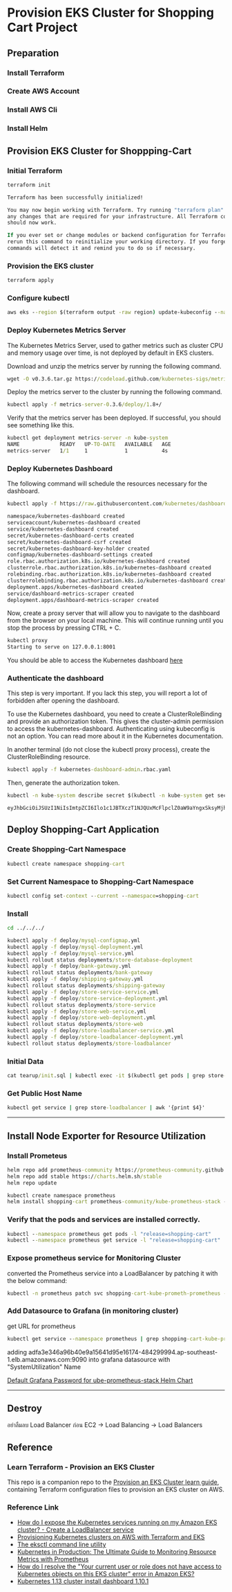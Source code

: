 # Provision EKS Cluster for Shopping Cart Project

## Preparation

### Install Terraform

### Create AWS Account

### Install AWS Cli

### Install Helm

## Provision EKS Cluster for Shoppping-Cart

### Initial Terraform

```cmd
terraform init

Terraform has been successfully initialized!

You may now begin working with Terraform. Try running "terraform plan" to see
any changes that are required for your infrastructure. All Terraform commands
should now work.

If you ever set or change modules or backend configuration for Terraform,
rerun this command to reinitialize your working directory. If you forget, other
commands will detect it and remind you to do so if necessary.
```

### Provision the EKS cluster

```cmd
terraform apply
```

### Configure kubectl

```cmd
aws eks --region $(terraform output -raw region) update-kubeconfig --name $(terraform output -raw cluster_name)
```

### Deploy Kubernetes Metrics Server

The Kubernetes Metrics Server, used to gather metrics such as cluster CPU and memory usage over time, is not deployed by default in EKS clusters.

Download and unzip the metrics server by running the following command.

```cmd
wget -O v0.3.6.tar.gz https://codeload.github.com/kubernetes-sigs/metrics-server/tar.gz/v0.3.6 && tar -xzf v0.3.6.tar.gz
```

Deploy the metrics server to the cluster by running the following command.

```cmd
kubectl apply -f metrics-server-0.3.6/deploy/1.8+/
```

Verify that the metrics server has been deployed. If successful, you should see something like this.

```cmd
kubectl get deployment metrics-server -n kube-system
NAME             READY   UP-TO-DATE   AVAILABLE   AGE
metrics-server   1/1     1            1           4s
```

### Deploy Kubernetes Dashboard

The following command will schedule the resources necessary for the dashboard.

```cmd
kubectl apply -f https://raw.githubusercontent.com/kubernetes/dashboard/v2.0.0-beta8/aio/deploy/recommended.yaml

namespace/kubernetes-dashboard created
serviceaccount/kubernetes-dashboard created
service/kubernetes-dashboard created
secret/kubernetes-dashboard-certs created
secret/kubernetes-dashboard-csrf created
secret/kubernetes-dashboard-key-holder created
configmap/kubernetes-dashboard-settings created
role.rbac.authorization.k8s.io/kubernetes-dashboard created
clusterrole.rbac.authorization.k8s.io/kubernetes-dashboard created
rolebinding.rbac.authorization.k8s.io/kubernetes-dashboard created
clusterrolebinding.rbac.authorization.k8s.io/kubernetes-dashboard created
deployment.apps/kubernetes-dashboard created
service/dashboard-metrics-scraper created
deployment.apps/dashboard-metrics-scraper created
```

Now, create a proxy server that will allow you to navigate to the dashboard from the browser on your local machine. This will continue running until you stop the process by pressing CTRL + C.

```cmd
kubectl proxy
Starting to serve on 127.0.0.1:8001
```

You should be able to access the Kubernetes dashboard [here](http://127.0.0.1:8001/api/v1/namespaces/kubernetes-dashboard/services/https:kubernetes-dashboard:/proxy/)

### Authenticate the dashboard

This step is very important. If you lack this step, you will report a lot of forbidden after opening the dashboard.

To use the Kubernetes dashboard, you need to create a ClusterRoleBinding and provide an authorization token. This gives the cluster-admin permission to access the kubernetes-dashboard. Authenticating using kubeconfig is not an option. You can read more about it in the Kubernetes documentation.

In another terminal (do not close the kubectl proxy process), create the ClusterRoleBinding resource.

```cmd
kubectl apply -f kubernetes-dashboard-admin.rbac.yaml 
```

Then, generate the authorization token.

```cmd
kubectl -n kube-system describe secret $(kubectl -n kube-system get secret | grep admin-user | awk '{print $1}')

eyJhbGciOiJSUzI1NiIsImtpZCI6Ilo1c1JBTXczT1NJQUxMcFlpclZ0aW9aYngxSksyMjhRYkw2dHlWOEpwaW8ifQ.eyJpc3MiOiJrdWJlcm5ldGVzL3NlcnZpY2VhY2NvdW50Iiwia3ViZXJuZXRlcy5pby9zZXJ2aWNlYWNjb3VudC9uYW1lc3BhY2UiOiJrdWJlLXN5c3RlbSIsImt1YmVybmV0ZXMuaW8vc2VydmljZWFjY291bnQvc2VjcmV0Lm5hbWUiOiJhZG1pbi11c2VyLXRva2VuLWNic3ZyIiwia3ViZXJuZXRlcy5pby9zZXJ2aWNlYWNjb3VudC9zZXJ2aWNlLWFjY291bnQubmFtZSI6ImFkbWluLXVzZXIiLCJrdWJlcm5ldGVzLmlvL3NlcnZpY2VhY2NvdW50L3NlcnZpY2UtYWNjb3VudC51aWQiOiI0YjUxNjQ0Ny01OGE0LTQ5YTktOTE0Zi0yYzZlZmM3ZmJkMDUiLCJzdWIiOiJzeXN0ZW06c2VydmljZWFjY291bnQ6a3ViZS1zeXN0ZW06YWRtaW4tdXNlciJ9.TnvHsEYWvLljOp7Cr52C18ATNt-uKsPJBAz6-bS0aKINtR-3t7q9uP8aush3eoWRUzVplK8mxr5IrLyMTbXcqztpjV4jvre-t2nFr4E2Ub8DH126qW6tzIuK_yL_R0gT4oV1DHgTDt9wMomfs-IoM_VEYKvzb_fe9fynR9Z893sCxz3dnK4Nq12TZnfRBTkoLLfgzzhSmH8Es2yJtfsJ4YeqIWQewUQiacNGdWxpzaZs4C0sP_QA_AAtYrP6SlrCJ6p-wsl9S6UTmUCfDRtqT3lrHjs84BwQPCO-QHv-ZKmf0dxuJKTlyWVdf_pAjqmDjKTTD8_edFrlg8gxuxnf3A
```

## Deploy Shopping-Cart Application

### Create Shopping-Cart Namespace

```cmd
kubectl create namespace shopping-cart
```

### Set Current Namespace to Shopping-Cart Namespace

```cmd
kubectl config set-context --current --namespace=shopping-cart
```

### Install

```cmd
cd ../../../
```

```cmd
kubectl apply -f deploy/mysql-configmap.yml
kubectl apply -f deploy/mysql-deployment.yml
kubectl apply -f deploy/mysql-service.yml
kubectl rollout status deployments/store-database-deployment
kubectl apply -f deploy/bank-gateway.yml
kubectl rollout status deployments/bank-gateway
kubectl apply -f deploy/shipping-gateway.yml
kubectl rollout status deployments/shipping-gateway
kubectl apply -f deploy/store-service-service.yml
kubectl apply -f deploy/store-service-deployment.yml
kubectl rollout status deployments/store-service
kubectl apply -f deploy/store-web-service.yml
kubectl apply -f deploy/store-web-deployment.yml
kubectl rollout status deployments/store-web
kubectl apply -f deploy/store-loadbalancer-service.yml
kubectl apply -f deploy/store-loadbalancer-deployment.yml
kubectl rollout status deployments/store-loadbalancer
```

### Initial Data

```cmd
cat tearup/init.sql | kubectl exec -it $(kubectl get pods | grep store-database-deployment| awk '{print $1}') -- /usr/bin/mysql -u sealteam --password=sckshuhari --default-character-set=utf8  toy
```

### Get Public Host Name

```cmd
kubectl get service | grep store-loadbalancer | awk '{print $4}'
```

---

## Install Node Exporter for Resource Utilization

### Install Prometeus

```cmd
helm repo add prometheus-community https://prometheus-community.github.io/helm-charts
helm repo add stable https://charts.helm.sh/stable
helm repo update
```

```cmd
kubectl create namespace prometheus
helm install shopping-cart prometheus-community/kube-prometheus-stack --namespace prometheus
```

### Verify that the pods and services are installed correctly.

```cmd
kubectl --namespace prometheus get pods -l "release=shopping-cart"
kubectl --namespace prometheus get service -l "release=shopping-cart"
```

### Expose prometheus service for Monitoring Cluster

converted the Prometheus service into a LoadBalancer by patching it with the below command:

```cmd
kubectl -n prometheus patch svc shopping-cart-kube-prometh-prometheus -p '{"spec": {"type": "LoadBalancer"}}'
```

### Add Datasource to Grafana (in monitoring cluster)

get URL for prometheus

```cmd
kubectl get service --namespace prometheus | grep shopping-cart-kube-prometh-prometheus | awk '{print $4}'
```

adding adfa3e346a96b40e9a15641d95e16174-484299994.ap-southeast-1.elb.amazonaws.com:9090 into grafana datasource with "SystemUtilization" Name

[Default Grafana Password for ube-prometheus-stack Helm Chart](https://www.google.com/search?q=kube-prometheus-stack+grafana+password&oq=kube-prometheus-stack+&aqs=chrome.2.69i57j0i512j0i20i263i512j0i512l4j69i60.2763j0j4&sourceid=chrome&ie=UTF-8)

---

## Destroy

อย่าลืมลบ Load Balancer ก่อน EC2 -> Load Balancing -> Load Balancers

## Reference

### Learn Terraform - Provision an EKS Cluster

This repo is a companion repo to the [Provision an EKS Cluster learn guide](https://learn.hashicorp.com/terraform/kubernetes/provision-eks-cluster), containing
Terraform configuration files to provision an EKS cluster on AWS.

### Reference Link

- [How do I expose the Kubernetes services running on my Amazon EKS cluster? - Create a LoadBalancer service](https://aws.amazon.com/th/premiumsupport/knowledge-center/eks-kubernetes-services-cluster/)
- [Provisioning Kubernetes clusters on AWS with Terraform and EKS](https://learnk8s.io/terraform-eks)
- [The eksctl command line utility](https://docs.aws.amazon.com/eks/latest/userguide/eksctl.html)
- [Kubernetes in Production: The Ultimate Guide to Monitoring Resource Metrics with Prometheus](https://www.replex.io/blog/kubernetes-in-production-the-ultimate-guide-to-monitoring-resource-metrics)
- [How do I resolve the "Your current user or role does not have access to Kubernetes objects on this EKS cluster" error in Amazon EKS?](https://aws.amazon.com/th/premiumsupport/knowledge-center/eks-kubernetes-object-access-error/)
- [Kubernetes 1.13 cluster install dashboard 1.10.1](https://blog.titanwolf.in/a?ID=01400-c3606239-eb96-4373-8315-d9a19bf36f65)
